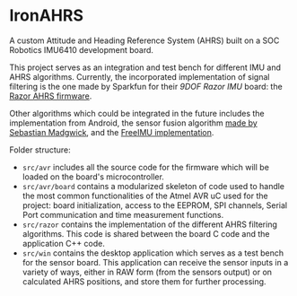 IronAHRS
========

A custom Attitude and Heading Reference System (AHRS) built on a SOC Robotics IMU6410 development board.

This project serves as an integration and test bench for different IMU and AHRS algorithms. Currently, the incorporated implementation of signal filtering is the one made by Sparkfun for their *9DOF Razor IMU* board: the [Razor AHRS firmware](https://github.com/ptrbrtz/razor-9dof-ahrs).

Other algorithms which could be integrated in the future includes the implementation from Android, the sensor fusion algorithm [made by Sebastian Madgwick](http://www.x-io.co.uk/open-source-imu-and-ahrs-algorithms/), and the [FreeIMU implementation](http://www.varesano.net/topic/freeimu).

Folder structure:
  
- `src/avr` includes all the source code for the firmware which will be loaded on the board's microcontroller.
- `src/avr/board` contains a modularized skeleton of code used to handle the most common functionalities of the Atmel AVR uC used for the project: board initialization, access to the EEPROM, SPI channels, Serial Port communication and time measurement functions.
- `src/razor` contains the implementation of the different AHRS filtering algorithms. This code is shared between the board C code and the application C++ code.
- `src/win` contains the desktop application which serves as a test bench for the sensor board. This application can receive the sensor inputs in a variety of ways, either in RAW form (from the sensors output) or on calculated AHRS positions, and store them for further processing.
